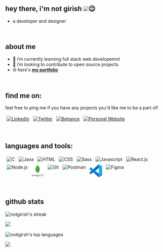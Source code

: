 ## hey there, i'm not girish <img src="https://raw.githubusercontent.com/MartinHeinz/MartinHeinz/master/wave.gif" width="20px">😉
- a developer and designer

<br />

## about me

- 🌱 i’m currently learning full stack web developemnt
- 👯 i’m looking to contribute to open source projects
- 🌐 here's **[my portfolio](https://#)**

<br />

## find me on:

feel free to ping me if you have any projects you'd like me to be a part of!

<p align="left"> 
<a href="https://www.linkedin.com/in/notgirish/" target="_blank"> <img src="https://img.icons8.com/fluent/48/000000/linkedin.png" title="LinkedIn" alt="LinkedIn" height="40" style="vertical-align:top; margin:4px"></a>
<a href="https://twitter.com/notgirish" target="_blank"> <img src="https://img.icons8.com/fluent/48/000000/twitter.png" title="Twitter" alt="Twitter" height="40" style="vertical-align:top; margin:4px"></a>
<a href="https://www.behance.net/notgirish" target="_blank"> <img src="https://img.icons8.com/color/48/000000/behance.png" title="Behance" alt="Behance" height="40" style="vertical-align:top; margin:4px"></a> 
<a href="https://#" target="_blank"> <img src="https://icon-library.com/images/65b3db429c_64716.png" title="Personal Website" alt="Personal Website" height="40" style="vertical-align:top; margin:4px"></a>  
</p>

<br />

## languages and tools:

<p align="left">
<img src="https://upload.wikimedia.org/wikipedia/commons/1/18/C_Programming_Language.svg" alt="C" title="C" height="40" style="vertical-align:top; margin:4px">
<img src="https://www.shareicon.net/data/512x512/2016/09/23/833700_windows_512x512.png" alt="Java" title="Java" height="40" style="vertical-align:top; margin:4px">
<img src="https://cdn.worldvectorlogo.com/logos/html-1.svg" alt="HTML" title="HTML" height="40" style="vertical-align:top; margin:4px"> 
<img src="https://logodix.com/logo/1111652.png" alt="CSS" title="CSS" height="40" style="vertical-align:top; margin:4px"> 
<img src="https://sass-lang.com/assets/img/styleguide/color-1c4aab2b.png" alt="Sass" title="Sass" height="40" style="vertical-align:top; margin:4px"> 
<img src="https://logosvector.net/wp-content/uploads/2015/07/JavaScript_logo.png" alt="Javascript" title="Javascript" height="40" style="vertical-align:top; margin:4px">
<img src="https://cdn.worldvectorlogo.com/logos/react-2.svg" alt="React.js" title="React.js" height="40" style="vertical-align:top; margin:4px">
<img src="https://seeklogo.com/images/N/nodejs-logo-FBE122E377-seeklogo.com.png" alt="Node.js" title="Node.js" height="40" style="vertical-align:top; margin:4px">
<img alt="MongoDB" title="MongoDB" height="40" style="vertical-align:top; margin:4px" src="https://raw.githubusercontent.com/devicons/devicon/master/icons/mongodb/mongodb-original-wordmark.svg" />
<img src="https://git-scm.com/images/logos/downloads/Git-Icon-1788C.png" alt="Git" title="Git" height="40" style="vertical-align:top; margin:4px">
<img alt="Postman" title="Postman" height="40" style="vertical-align:top; margin:4px" src="https://www.vectorlogo.zone/logos/getpostman/getpostman-icon.svg" />
<img src="https://raw.githubusercontent.com/github/explore/80688e429a7d4ef2fca1e82350fe8e3517d3494d/topics/visual-studio-code/visual-studio-code.png" alt="VS Code" title="VS Code" height="40" style="vertical-align:top; margin:4px">
<img src="https://cdn.shopify.com/s/files/1/0284/7024/7555/products/figma2x_1048x.png?v=1591893627" alt="Figma" title="Figma" height="40" style="vertical-align:top; margin:4px">
</p>

<br />

## github stats

<img align="center" alt="notgirish's streak" src="https://github-readme-streak-stats.herokuapp.com/?user=notgirish&theme=black-ice&hide_border=true&stroke=0000&background=060A0CD0" />

![](https://github-readme-stats.vercel.app/api?username=notgirish&count_private=true&show_icons=true&theme=react&hide_border=true)

<img alt="notigirsh's top languages" src="https://github-readme-stats.vercel.app/api/top-langs/?username=notgirish&langs_count=8&count_private=true&layout=compact&theme=react&hide_border=true&bg_color=0D1117" />

![](https://visitor-badge.laobi.icu/badge?page_id=notgirish.notgirish) 


